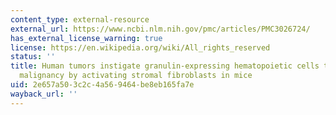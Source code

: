```yaml
---
content_type: external-resource
external_url: https://www.ncbi.nlm.nih.gov/pmc/articles/PMC3026724/
has_external_license_warning: true
license: https://en.wikipedia.org/wiki/All_rights_reserved
status: ''
title: Human tumors instigate granulin-expressing hematopoietic cells that promote
  malignancy by activating stromal fibroblasts in mice
uid: 2e657a50-3c2c-4a56-9464-be8eb165fa7e
wayback_url: ''
---
```

